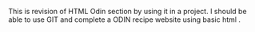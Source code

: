 This is revision of HTML Odin section by using it in a project.
I should be able to use GIT and complete a ODIN recipe website using basic html .